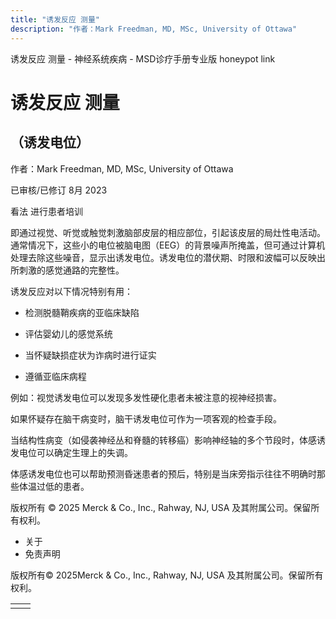 ```yaml
---
title: "诱发反应 测量"
description: "作者：Mark Freedman, MD, MSc, University of Ottawa"
---
```


﻿诱发反应 测量 \- 神经系统疾病 \- MSD诊疗手册专业版 honeypot link

# 诱发反应 测量

## （诱发电位）

作者：Mark Freedman, MD, MSc, University of Ottawa

已审核/已修订 8月 2023

看法 进行患者培训

即通过视觉、听觉或触觉刺激脑部皮层的相应部位，引起该皮层的局灶性电活动。通常情况下，这些小的电位被脑电图（EEG）的背景噪声所掩盖，但可通过计算机处理去除这些噪音，显示出诱发电位。诱发电位的潜伏期、时限和波幅可以反映出所刺激的感觉通路的完整性。

诱发反应对以下情况特别有用：

- 检测脱髓鞘疾病的亚临床缺陷

- 评估婴幼儿的感觉系统

- 当怀疑缺损症状为诈病时进行证实

- 遵循亚临床病程


例如：视觉诱发电位可以发现多发性硬化患者未被注意的视神经损害。

如果怀疑存在脑干病变时，脑干诱发电位可作为一项客观的检查手段。

当结构性病变（如侵袭神经丛和脊髓的转移癌）影响神经轴的多个节段时，体感诱发电位可以确定生理上的失调。

体感诱发电位也可以帮助预测昏迷患者的预后，特别是当床旁指示往往不明确时那些体温过低的患者。



版权所有 © 2025
Merck & Co., Inc., Rahway, NJ, USA 及其附属公司。保留所有权利。

- 关于
- 免责声明

版权所有© 2025Merck & Co., Inc., Rahway, NJ, USA 及其附属公司。保留所有权利。

|     |     |
| --- | --- |
|  |  |